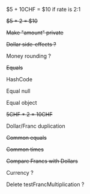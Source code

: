 
$5 + 10CHF = $10 if rate is 2:1

~~$5 * 2 = $10~~

~~Make "amount" private~~

~~Dollar side-effects ?~~

Money rounding ?

~~Equals~~

HashCode

Equal null

Equal object

~~5CHF * 2 = 10CHF~~

Dollar/Franc duplication

~~Common equals~~

~~Common times~~

~~Compare Francs with Dollars~~

Currency ?

Delete testFrancMultiplication ?